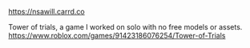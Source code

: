 https://nsawill.carrd.co

Tower of trials, a game I worked on solo with no free models or assets.
https://www.roblox.com/games/91423186076254/Tower-of-Trials
